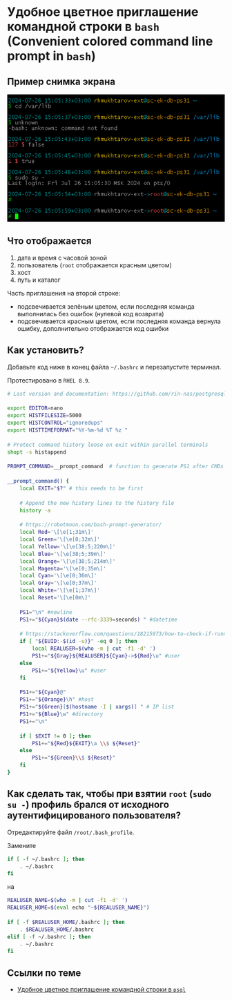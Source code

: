 # Удобное цветное приглашение командной строки в `bash` (Convenient colored command line prompt in `bash`)

## Пример снимка экрана

![bashrc](bashrc.png)

## Что отображается

1. дата и время с часовой зоной
1. пользователь (`root` отображается красным цветом)
1. хост
1. путь и каталог

Часть приглашения на второй строке:
* подсвечивается зелёным цветом, если последняя команда выполнилась без ошибок (нулевой код возврата)
* подсвечивается красным цветом, если последняя команда вернула ошибку, дополнительно отображается код ошибки

## Как установить?

Добавьте код ниже в конец файла `~/.bashrc` и перезапустите терминал.

Протестировано в `RHEL 8.9`.

```bash
# Last version and documentation: https://github.com/rin-nas/postgresql-patterns-library/tree/master/bashrc

export EDITOR=nano
export HISTFILESIZE=5000
export HISTCONTROL="ignoredups"
export HISTTIMEFORMAT="%Y-%m-%d %T %z "

# Protect command history loose on exit within parallel terminals
shopt -s histappend

PROMPT_COMMAND=__prompt_command  # function to generate PS1 after CMDs

__prompt_command() {
    local EXIT="$?" # this needs to be first

    # Append the new history lines to the history file
    history -a

    # https://robotmoon.com/bash-prompt-generator/
    local Red='\[\e[1;31m\]'
    local Green='\[\e[0;32m\]'
    local Yellow='\[\e[38;5;220m\]'
    local Blue='\[\e[38;5;39m\]'
    local Orange='\[\e[38;5;214m\]'
    local Magenta='\[\e[0;35m\]'
    local Cyan='\[\e[0;36m\]'
    local Gray='\[\e[0;37m\]'
    local White='\[\e[1;37m\]'
    local Reset='\[\e[0m\]'

    PS1="\n" #newline
    PS1+="${Cyan}$(date --rfc-3339=seconds) " #datetime

    # https://stackoverflow.com/questions/18215973/how-to-check-if-running-as-root-in-a-bash-script
    if [ "${EUID:-$(id -u)}" -eq 0 ]; then
        local REALUSER=$(who -m | cut -f1 -d' ')
        PS1+="${Gray}${REALUSER}${Cyan}->${Red}\u" #user
    else
        PS1+="${Yellow}\u" #user
    fi

    PS1+="${Cyan}@"
    PS1+="${Orange}\h" #host
    PS1+="${Green}[$(hostname -I | xargs)] " # IP list
    PS1+="${Blue}\w" #directory
    PS1+="\n"

    if [ $EXIT != 0 ]; then
        PS1+="${Red}${EXIT}\a \\$ ${Reset}"
    else
        PS1+="${Green}\\$ ${Reset}"
    fi
}
```

## Как сделать так, чтобы при взятии `root` (`sudo su -`) профиль брался от исходного аутентифицированого пользователя?

Отредактируйте файл `/root/.bash_profile`.

Замените 
```bash
if [ -f ~/.bashrc ]; then
    . ~/.bashrc
fi
```

на
```bash
REALUSER_NAME=$(who -m | cut -f1 -d' ')
REALUSER_HOME=$(eval echo "~${REALUSER_NAME}")

if [ -f $REALUSER_HOME/.bashrc ]; then
    . $REALUSER_HOME/.bashrc
elif [ -f ~/.bashrc ]; then
    . ~/.bashrc
fi
```

## Ссылки по теме

* [Удобное цветное приглашение командной строки в `psql`](../psqlrc)
